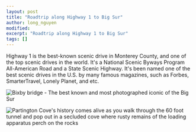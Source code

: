 ```yaml
---
layout: post
title: "Roadtrip along Highway 1 to Big Sur"
author: long_nguyen
modified:
excerpt: "Roadtrip along Highway 1 to Big Sur"
tags: []
---
```

Highway 1 is the best-known scenic drive in Monterey County, and one of the top scenic drives in the world. It's a National Scenic Byways Program All-American Road and a State Scenic Highway. It's been named one of the best scenic drives in the U.S. by many famous magazines, such as Forbes, SmarterTravel, Lonely Planet, and etc.

![Bixby bridge - The best known and most photographed iconic of the Big Sur](https://photos.app.goo.gl/qhAQ16ykPjRffUKF8 "Bixby bridge")

![Partington Cove's history comes alive as you walk through the 60 foot tunnel and pop out in a secluded cove where rusty remains of the loading apparatus perch on the rocks](https://photos.app.goo.gl/p1wdd5RFDtZK3tXS7 "Partington Cove")